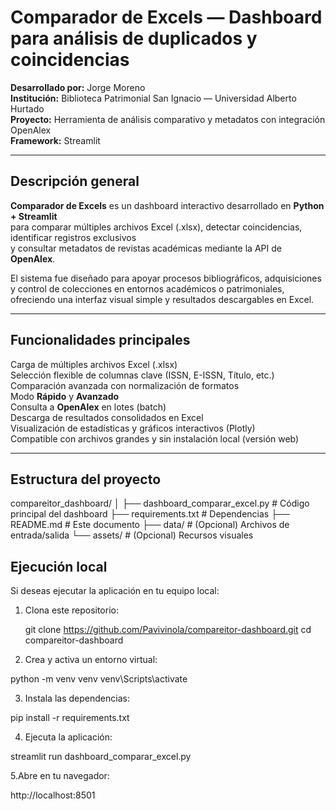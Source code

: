 #  Comparador de Excels — Dashboard para análisis de duplicados y coincidencias

**Desarrollado por:** Jorge Moreno  
**Institución:** Biblioteca Patrimonial San Ignacio — Universidad Alberto Hurtado  
**Proyecto:** Herramienta de análisis comparativo y metadatos con integración OpenAlex  
**Framework:** Streamlit  

---

##  Descripción general

**Comparador de Excels** es un dashboard interactivo desarrollado en **Python + Streamlit**  
para comparar múltiples archivos Excel (.xlsx), detectar coincidencias, identificar registros exclusivos  
y consultar metadatos de revistas académicas mediante la API de **OpenAlex**.

El sistema fue diseñado para apoyar procesos bibliográficos, adquisiciones y control de colecciones en entornos académicos o patrimoniales,  
ofreciendo una interfaz visual simple y resultados descargables en Excel.

---

##  Funcionalidades principales

 Carga de múltiples archivos Excel (.xlsx)  
 Selección flexible de columnas clave (ISSN, E-ISSN, Título, etc.)  
 Comparación avanzada con normalización de formatos  
 Modo **Rápido** y **Avanzado**  
 Consulta a **OpenAlex** en lotes (batch)  
 Descarga de resultados consolidados en Excel  
 Visualización de estadísticas y gráficos interactivos (Plotly)  
 Compatible con archivos grandes y sin instalación local (versión web)  

---

##  Estructura del proyecto

compareitor_dashboard/
│
├── dashboard_comparar_excel.py # Código principal del dashboard
├── requirements.txt # Dependencias
├── README.md # Este documento
├── data/ # (Opcional) Archivos de entrada/salida
└── assets/ # (Opcional) Recursos visuales

##  Ejecución local

Si deseas ejecutar la aplicación en tu equipo local:

1. Clona este repositorio:
   
   git clone https://github.com/Pavivinola/compareitor-dashboard.git
   cd compareitor-dashboard

2. Crea y activa un entorno virtual:

  python -m venv venv
  venv\Scripts\activate

3. Instala las dependencias:

  pip install -r requirements.txt

4. Ejecuta la aplicación:

  streamlit run dashboard_comparar_excel.py

5.Abre en tu navegador:

  http://localhost:8501


